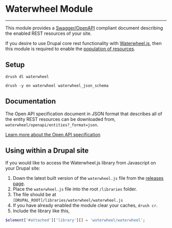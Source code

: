 # Waterwheel Module

---

This module provides a [Swagger/OpenAPI](https://github.com/OAI/OpenAPI-Specification) compliant document describing the enabled REST resources of your site.

If you desire to use Drupal core rest functionality with [Waterwheel.js](https://github.com/acquia/waterwheel.js), then this module is required to enable the [population of resources](https://github.com/acquia/waterwheel.js#populate-waterwheel-resources).

## Setup

```
drush dl waterwheel
```

```
drush -y en waterwheel waterwheel_json_schema
```

## Documentation

The Open API specification document in JSON format that describes all of the
entity REST resources can be downloaded from, `waterwheel/openapi/entities?_format=json`.

[Learn more about the Open API specification](https://github.com/OAI/OpenAPI-Specification)


## Using within a Drupal site

If you would like to access the Waterwheel.js library from Javascript on your Drupal site:

1. Down the latest built version of the `waterwheel.js` file from the [releases page](https://github.com/acquia/waterwheel-js/releases).
2. Place the `waterwheel.js` file into the root `/libraries` folder.
3. The file should be at `[DRUPAL_ROOT]/libraries/waterwheel/waterwheel.js`
4. If you have already enabled the module clear your caches, `drush cr`.
5. Include the library like this,

```php
$element['#attached']['library'][] = 'waterwheel/waterwheel';
```
